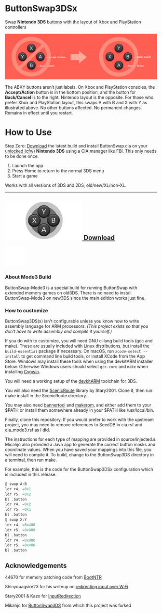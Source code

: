 # ButtonSwap3DSx

Swap **Nintendo 3DS** buttons with the layout of Xbox and PlayStation controllers

![swap A with B and X with Y](meta/ABXY-Buttons-Red.jpg)

The ABXY buttons aren't just labels. On Xbox and PlayStation consoles, the **Accept/Action** button is in the bottom position, and the button for **Back/Cancel** is to the right. Nintendo layout is the opposite. For those who prefer Xbox and PlayStation layout, this swaps A with B and X with Y as illustrated above. No other buttons affected. No permanent changes. Remains in effect until you restart.

# How to Use

Step Zero: [Download](https://github.com/diedummydie/ButtonSwap3DSx/releases/latest) the latest build and install ButtonSwap.cia on your [unlocked (cfw)](https://3ds.hacks.guide) **Nintendo 3DS** using a CIA manager like FBI. This only needs to be done once.

1. Launch the app
2. Press Home to return to the normal 3DS menu
3. Start a game

Works with all versions of 3DS and 2DS, old/new/XL/non-XL.

---
## [![Download](meta/banner.png) Download](https://github.com/diedummydie/ButtonSwap3DSx/releases/latest)

![spacer](meta/spacer-64.png)

### About Mode3 Build

ButtonSwap-Mode3 is a special build for running ButtonSwap with extended memory games on old3DS. There is no need to install ButtonSwap-Mode3 on new3DS since the main edition works just fine.

### How to customize

ButtonSwap3DS(x) isn't configurable unless you know how to write assembly language for ARM processors. *(This project exists so that you don't have to write assembly and compile it yourself.)*

If you do with to customize, you will need GNU c-lang build tools (gcc and make). These are usually included with Linux distributions, but install the `build-essential` package if necessary. On macOS, run `xcode-select --install` to get command line build tools, or install XCode from the App Store. Windows may install these tools when using the devkitARM installer below. Otherwise Windows users should select `gcc-core` and `make` when installing [Cygwin](https://sourceware.org/cygwin/).

You will need a working setup of the [devkitARM](https://www.3dbrew.org/wiki/Setting_up_Development_Environment) toolchain for 3DS.

You will also need the [ScenicRoute](https://github.com/Stary2001/ScenicRoute) library by Stary2001. Clone it, then run make install in the ScenicRoute directory.

You may also need [bannertool](https://github.com/Steveice10/bannertool/releases) and [makerom](https://github.com/profi200/Project_CTR/releases), and either add them to your $PATH or install them somewhere already in your $PATH like /usr/local/bin.

Finally, clone this repository. If you would prefer to work with the upstream project, you may need to remove references to SeedDB in cia.rsf and cia_mode3.rsf as I did.

The instructions for each type of mapping are provided in source/injected.s. Micahjc also provided a Java app to generate the correct button masks and coordinate values. When you have saved your mappings into this file, you will need to compile it. To build, change to the ButtonSwap3DS directory in a terminal, then run make.

For example, this is the code for the ButtonSwap3DSx configuration which is included in this release.

```asm
@ swap A:B
ldr r4, =0x1
ldr r5, =0x2
bl .button
ldr r4, =0x2
ldr r5, =0x1
bl .button
@ swap X:Y
ldr r4, =0x400
ldr r5, =0x800
bl .button
ldr r4, =0x800
ldr r5, =0x400
bl .button
```

## Acknowledgements

44670 for memory patching code from [BootNTR](https://github.com/44670/BootNTR)

Shinyquagsire23 for his writeup on [redirecting input over WiFi](http://douevenknow.us/post/139673444953/redirecting-3ds-input-over-wifi)

Stary2001 & Kazo for [InputRedirection](https://github.com/Stary2001/InputRedirection)

Mikahjc for [ButtonSwap3DS](https://github.com/mikahjc/ButtonSwap3DS) from which this project was forked

